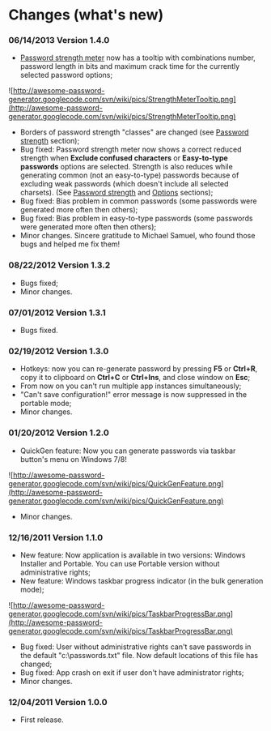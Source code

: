 # Changes (what's new) #

### 06/14/2013 Version 1.4.0 ###
  * [Password strength meter](Strength.md) now has a tooltip with combinations number, password length in bits and maximum crack time for the currently selected password options;

![http://awesome-password-generator.googlecode.com/svn/wiki/pics/StrengthMeterTooltip.png](http://awesome-password-generator.googlecode.com/svn/wiki/pics/StrengthMeterTooltip.png)

  * Borders of password strength "classes" are changed (see [Password strength](Strength.md) section);
  * Bug fixed: Password strength meter now shows a correct reduced strength when **Exclude confused characters** or **Easy-to-type passwords** options are selected. Strength is also reduces while generating common (not an easy-to-type) passwords because of excluding weak passwords (which doesn't include all selected charsets). (See [Password strength](Strength.md) and [Options](Options.md) sections);
  * Bug fixed: Bias problem in common passwords (some passwords were generated more often then others);
  * Bug fixed: Bias problem in easy-to-type passwords (some passwords were generated more often then others);
  * Minor changes.
Sincere gratitude to Michael Samuel, who found those bugs and helped me fix them!

### 08/22/2012 Version 1.3.2 ###
  * Bugs fixed;
  * Minor changes.

### 07/01/2012 Version 1.3.1 ###
  * Bugs fixed.

### 02/19/2012 Version 1.3.0 ###
  * Hotkeys: now you can re-generate password by pressing **F5** or **Ctrl+R**, copy it to clipboard on **Ctrl+C** or **Ctrl+Ins**, and close window on **Esc**;
  * From now on you can't run multiple app instances simultaneously;
  * "Can't save configuration!" error message is now suppressed in the portable mode;
  * Minor changes.

### 01/20/2012 Version 1.2.0 ###
  * QuickGen feature: Now you can generate passwords via taskbar button's menu on Windows 7/8!

![http://awesome-password-generator.googlecode.com/svn/wiki/pics/QuickGenFeature.png](http://awesome-password-generator.googlecode.com/svn/wiki/pics/QuickGenFeature.png)

  * Minor changes.

### 12/16/2011 Version 1.1.0 ###
  * New feature: Now application is available in two versions: Windows Installer and Portable. You can use Portable version without administrative rights;
  * New feature: Windows taskbar progress indicator (in the bulk generation mode);

![http://awesome-password-generator.googlecode.com/svn/wiki/pics/TaskbarProgressBar.png](http://awesome-password-generator.googlecode.com/svn/wiki/pics/TaskbarProgressBar.png)

  * Bug fixed: User without administrative rights can't save passwords in the default "c:\passwords.txt" file. Now default locations of this file has changed;
  * Bug fixed: App crash on exit if user don't have administrator rights;
  * Minor changes.

### 12/04/2011 Version 1.0.0 ###
  * First release.